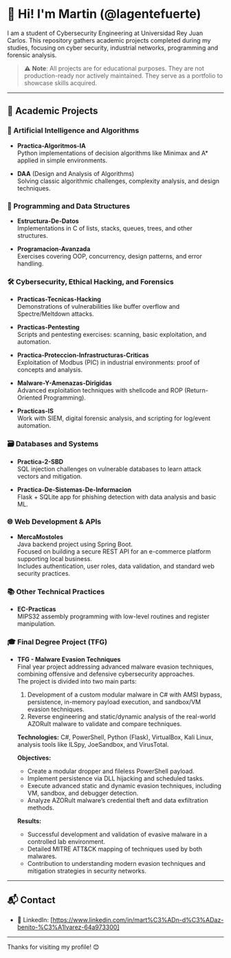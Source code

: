# 👋 Hi! I'm Martin (@lagentefuerte)

I am a student of Cybersecurity Engineering at Universidad Rey Juan Carlos. This repository gathers academic projects completed during my studies, focusing on cyber security, industrial networks, programming and forensic analysis.

> ⚠️ **Note**: All projects are for educational purposes. They are not production-ready nor actively maintained. They serve as a portfolio to showcase skills acquired.

---

## 🧩 Academic Projects

### 🤖 Artificial Intelligence and Algorithms
- **Practica-Algoritmos-IA**  
  Python implementations of decision algorithms like Minimax and A* applied in simple environments.

- **DAA** (Design and Analysis of Algorithms)  
  Solving classic algorithmic challenges, complexity analysis, and design techniques.

### 🧱 Programming and Data Structures
- **Estructura-De-Datos**  
  Implementations in C of lists, stacks, queues, trees, and other structures.

- **Programacion-Avanzada**  
  Exercises covering OOP, concurrency, design patterns, and error handling.

### 🛠 Cybersecurity, Ethical Hacking, and Forensics
- **Practicas-Tecnicas-Hacking**  
  Demonstrations of vulnerabilities like buffer overflow and Spectre/Meltdown attacks.

- **Practicas-Pentesting**  
  Scripts and pentesting exercises: scanning, basic exploitation, and automation.

- **Practica-Proteccion-Infrastructuras-Criticas**  
  Exploitation of Modbus (PIC) in industrial environments: proof of concepts and analysis.

- **Malware-Y-Amenazas-Dirigidas**  
  Advanced exploitation techniques with shellcode and ROP (Return-Oriented Programming).

- **Practicas-IS**  
  Work with SIEM, digital forensic analysis, and scripting for log/event automation.

### 🗃 Databases and Systems
- **Practica-2-SBD**  
  SQL injection challenges on vulnerable databases to learn attack vectors and mitigation.

- **Practica-De-Sistemas-De-Informacion**  
  Flask + SQLite app for phishing detection with data analysis and basic ML.

### 🌐 Web Development & APIs
- **MercaMostoles**  
  Java backend project using Spring Boot.  
  Focused on building a secure REST API for an e-commerce platform supporting local business.  
  Includes authentication, user roles, data validation, and standard web security practices.

### 📚 Other Technical Practices
- **EC-Practicas**  
  MIPS32 assembly programming with low-level routines and register manipulation.

### 🎓 Final Degree Project (TFG)
- **TFG - Malware Evasion Techniques**  
  Final year project addressing advanced malware evasion techniques, combining offensive and defensive cybersecurity approaches.  
  The project is divided into two main parts:  
  1. Development of a custom modular malware in C# with AMSI bypass, persistence, in-memory payload execution, and sandbox/VM evasion techniques.  
  2. Reverse engineering and static/dynamic analysis of the real-world AZORult malware to validate and compare techniques.  
  
  **Technologies:** C#, PowerShell, Python (Flask), VirtualBox, Kali Linux, analysis tools like ILSpy, JoeSandbox, and VirusTotal.  
  
  **Objectives:**  
  - Create a modular dropper and fileless PowerShell payload.  
  - Implement persistence via DLL hijacking and scheduled tasks.  
  - Execute advanced static and dynamic evasion techniques, including VM, sandbox, and debugger detection.  
  - Analyze AZORult malware’s credential theft and data exfiltration methods.  
  
  **Results:**  
  - Successful development and validation of evasive malware in a controlled lab environment.  
  - Detailed MITRE ATT&CK mapping of techniques used by both malwares.  
  - Contribution to understanding modern evasion techniques and mitigation strategies in security networks.

---

## 📬 Contact

- 💼 LinkedIn: [https://www.linkedin.com/in/mart%C3%ADn-d%C3%ADaz-benito-%C3%A1lvarez-64a973300]

---

Thanks for visiting my profile! 😊
